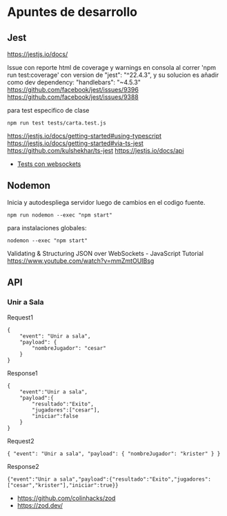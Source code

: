 
# Apuntes de desarrollo

## Jest
https://jestjs.io/docs/

Issue con reporte html de coverage y warnings en consola al correr 'npm run test:coverage' con version de "jest": "^22.4.3", y su solucion es añadir como dev dependency: "handlebars": "~4.5.3"
https://github.com/facebook/jest/issues/9396
https://github.com/facebook/jest/issues/9388

para test especifico de clase

    npm run test tests/carta.test.js   

https://jestjs.io/docs/getting-started#using-typescript
https://jestjs.io/docs/getting-started#via-ts-jest
https://github.com/kulshekhar/ts-jest
https://jestjs.io/docs/api
- [Tests con websockets ](https://www.npmjs.com/package/superwstest)

## Nodemon

Inicia y autodespliega servidor luego de cambios en el codigo fuente.

    npm run nodemon --exec "npm start"


para instalaciones globales:

    nodemon --exec "npm start"
 
 Validating & Structuring JSON over WebSockets - JavaScript Tutorial
 https://www.youtube.com/watch?v=mmZmtOUIBsg

## API

### Unir a Sala
Request1

    {
        "event": "Unir a sala",
        "payload": {
            "nombreJugador": "cesar"
        }
    }

Response1

    {
        "event":"Unir a sala",
        "payload":{
            "resultado":"Exito",
            "jugadores":["cesar"],
            "iniciar":false
        }
    }

Request2

    { "event": "Unir a sala", "payload": { "nombreJugador": "krister" } }

Response2

    {"event":"Unir a sala","payload":{"resultado":"Exito","jugadores":["cesar","krister"],"iniciar":true}}

- https://github.com/colinhacks/zod
- https://zod.dev/
